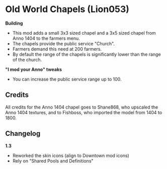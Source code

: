 # Old World Chapels (Lion053)

**Building**

- This mod adds a small 3x3 sized chapel and a 3x5 sized chapel from Anno 1404 to the farmers menu.
- The chapels provide the public service "Church".
- Farmers demand this need at 200 farmers.
- By default the range of the chapels is significantly lower than the range of the church.

**"I mod your Anno" tweaks**

- You can increase the public service range up to 100.

## Credits

All credits for the Anno 1404 chapel goes to Shane868, who upscaled the Anno 1404 textures, and to Fishboss, who imported the model from 1404 to 1800.

## Changelog

**1.3**

- Reworked the skin icons (align to Downtown mod icons)
- Rely on "Shared Pools and Definitions"
